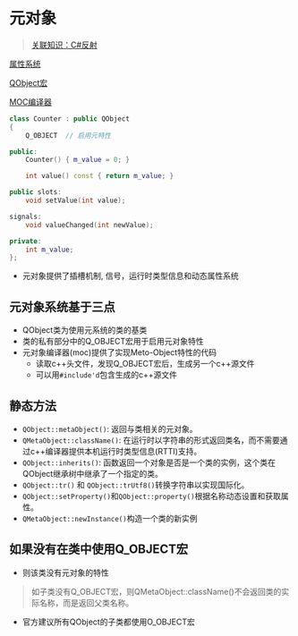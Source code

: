 # 元对象

> [关联知识：C#反射](CSharp_Reflection.md)

[属性系统](Qt_Property_System.md)

[QObject宏](Qt_QObject_Macros.md)

[MOC编译器](Qt_Meta_Object_Compiler.md)

```c++
class Counter : public QObject
{
    Q_OBJECT  // 启用元特性

public:
    Counter() { m_value = 0; }

    int value() const { return m_value; }

public slots:
    void setValue(int value);

signals:
    void valueChanged(int newValue);

private:
    int m_value;
};
```

- 元对象提供了插槽机制, 信号，运行时类型信息和动态属性系统

## 元对象系统基于三点

- QObject类为使用元系统的类的基类
- 类的私有部分中的Q_OBJECT宏用于启用元对象特性
- 元对象编译器(moc)提供了实现Meto-Object特性的代码
  - 读取c++头文件，发现Q_OBJECT宏后，生成另一个c++源文件
  - 可以用`#include'd`包含生成的c++源文件

## 静态方法

- `QObject::metaObject()`: 返回与类相关的元对象。
- `QMetaObject::className()`: 在运行时以字符串的形式返回类名，而不需要通过c++编译器提供本机运行时类型信息(RTTI)支持。
- `QObject::inherits()`: 函数返回一个对象是否是一个类的实例，这个类在QObject继承树中继承了一个指定的类。
- `QObject::tr()` 和 `QObject::trUtf8()`转换字符串以实现国际化。
- `QObject::setProperty()`和`QObject::property()`根据名称动态设置和获取属性。
- `QMetaObject::newInstance()`构造一个类的新实例

## 如果没有在类中使用Q_OBJECT宏

- 则该类没有元对象的特性

> 如子类没有Q_OBJECT宏，则QMetaObject::className()不会返回类的实际名称，而是返回父类名称。

- 官方建议所有QObject的子类都使用O_OBJECT宏
